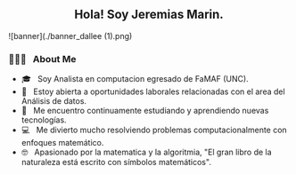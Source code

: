 <div align="center">
  <h2>Hola! Soy Jeremias Marin.</h2>  
</div>

![banner](./banner_dallee (1).png)




<h3> 👨🏻‍💻 &nbsp; About Me</h3>

- 🎓 &nbsp; Soy Analista en computacion egresado de FaMAF (UNC).
- 💼 &nbsp; Estoy abierta a oportunidades laborales relacionadas con el area del Análisis de datos.
- 🌱 &nbsp; Me encuentro continuamente estudiando y aprendiendo nuevas tecnologías.
- 💻 &nbsp; Me divierto mucho resolviendo problemas computacionalmente con enfoques matemático.
- 🤓 &nbsp; Apasionado por la matematica y la algoritmia, "El gran libro de la naturaleza está escrito con símbolos matemáticos".


